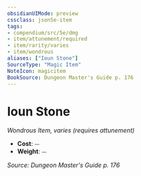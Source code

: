 ```yaml
---
obsidianUIMode: preview
cssclass: json5e-item
tags:
- compendium/src/5e/dmg
- item/attunement/required
- item/rarity/varies
- item/wondrous
aliases: ["Ioun Stone"]
SourceType: "Magic Item"
NoteIcon: magicitem
BookSource: Dungeon Master's Guide p. 176
---
```

# Ioun Stone
*Wondrous Item, varies (requires attunement)*  

- **Cost**: ⏤
- **Weight**: ⏤

*Source: Dungeon Master's Guide p. 176*